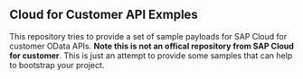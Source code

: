 ## Cloud for Customer API Exmples

This repository tries to provide a set of sample payloads for SAP Cloud for customer OData APIs. **Note this is not an offical repository from SAP Cloud for customer**. This is just an attempt to provide some samples that can help to bootstrap your project.


